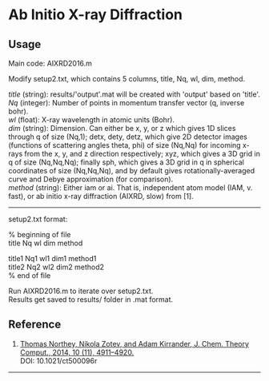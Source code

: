 # Ab Initio X-ray Diffraction

## Usage

Main code: AIXRD2016.m

Modify setup2.txt, which contains 5 columns, title, Nq, wl, dim, method. 
 
*title* (string): results/'output'.mat will be created with 'output' based on 'title'.  
*Nq* (integer): Number of points in momentum transfer vector (q, inverse bohr).  
*wl* (float): X-ray wavelength in atomic units (Bohr).  
*dim* (string): Dimension. Can either be x, y, or z which gives 1D slices through q of size (Nq,1); detx, dety, detz, which give 2D detector images (functions of scattering angles theta, phi) of size (Nq,Nq) for incoming x-rays from the x, y, and z direction respectively; xyz, which gives a 3D grid in q of size (Nq,Nq,Nq); finally sph, which gives a 3D grid in q in spherical coordinates of size (Nq,Nq,Nq), and by default gives rotationally-averaged curve and Debye approximation (for comparison).  
*method* (string): Either iam or ai. That is, independent atom model (IAM, v. fast), or ab initio x-ray diffraction (AIXRD, slow) from [1]. 

---

setup2.txt format:

% beginning of file   
title  Nq  wl  dim  method

title1 Nq1 wl1 dim1 method1  
title2 Nq2 wl2 dim2 method2  
% end of file 

Run AIXRD2016.m to iterate over setup2.txt.  
Results get saved to results/ folder in .mat format.

## Reference

1. [Thomas Northey, Nikola Zotev, and Adam Kirrander, J. Chem. Theory Comput., 2014, 10 (11), 4911–4920.](http://pubs.acs.org/doi/abs/10.1021/ct500096r)   
DOI: 10.1021/ct500096r

---

